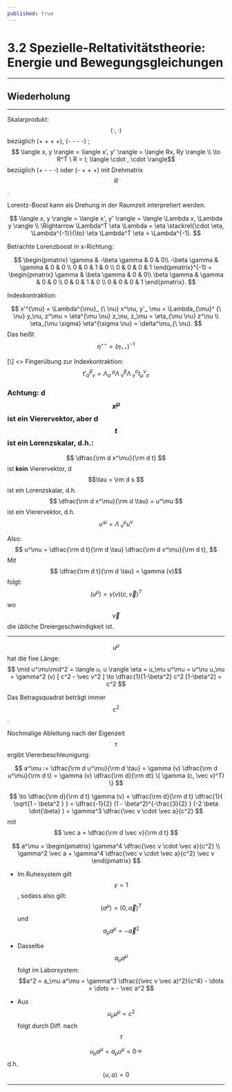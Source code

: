 ```yaml
---
published: true
---
```

# 3.2 Spezielle-Reltativitätstheorie: Energie und Bewegungsgleichungen 

---

## Wiederholung

---

Skalarprodukt: $$ \langle \cdot, \cdot \rangle $$ bezüglich (+ + + +), (- - - -) ; $$ \langle x, y \rangle = \langle x', y' \rangle = \langle Rx, Ry \rangle \\ \to R^T \ R  = I; \langle \cdot , \cdot  \rangle$$ bezüglich (+ - - -) oder (- + + +) mit Drehmatrix $$R$$.

Lorentz-Boost kann als Drehung in der Raumzeit interpretiert werden.

$$ \langle x, y \rangle = \langle x', y' \rangle = \langle \Lambda x, \Lambda y \rangle \\ \Rightarrow \Lambda^T \eta \Lambda = \eta \stackrel{\cdot \eta, \Lambda^{-1}}{\to} \eta \Lambda^T \eta = \Lambda^{-1}.  $$

Betrachte Lorenzboost in x-Richtung: 

$$ \begin{pmatrix} \gamma & -\beta \gamma  & 0 & 0\\ -\beta \gamma & \gamma & 0 & 0 \\ 0 & 0 & 1 & 0  \\ 0 & 0 & 0 & 1 \end{pmatrix}^{-1} = \begin{pmatrix} \gamma & \beta \gamma  & 0 & 0\\ \beta \gamma & \gamma & 0 & 0 \\ 0 & 0 & 1 & 0  \\ 0 & 0 & 0 & 1 \end{pmatrix}. $$

Indexkontraktion:

$$ x'^{\mu} = \Lambda^{\mu}_ {\ \nu} x^\nu, y'_ \mu = \Lambda_{\mu}^ {\ \nu} y_\nu, z^\mu = \eta^{\mu \nu} z_\nu, z_\mu =  \eta_{\mu \nu} z^\nu \\ \eta_{\mu \sigma} \eta^{\sigma \nu} = \delta^\mu_{\ \nu}. $$ Das heißt  $$ \eta^{\star \star} = (\eta_{\star \star})^{-1} $$

[\\] <> Fingerübung zur Indexkontraktion:
$$ t'_ \alpha ^\beta_ \gamma = \Lambda_\alpha^ {\ \mu} \Lambda^{\beta}_ { \ \nu} \Lambda^{\sigma }_ {\ \gamma} t_\mu^ \nu_ \sigma $$ 


### Achtung: d$$x^\mu$$ ist ein Vierervektor, aber d$$t$$ ist ein Lorenzskalar, d.h.:

$$ \dfrac{\rm d x^\mu}{\rm d t} $$ ist **kein** Vierervektor, d$$\tau = \rm d s $$ ist ein Lorenzskalar, d.h. $$ \dfrac{\rm d x^\mu}{\rm d \tau} = u^\mu  $$ ist ein Vierervektor, d.h. $$u'^\mu = \Lambda^{\mu}_ {\ \nu} u^\nu $$

Also: $$ u^\mu =  \dfrac{\rm d t}{\rm d \tau} \dfrac{\rm d x^\mu}{\rm d t}, $$ Mit $$ \dfrac{\rm d t}{\rm d \tau} = \gamma (v)$$ folgt: $$ (u^\mu) = \gamma (v) (c, \vec v)^T $$ wo $$ \vec v $$ die übliche Dreiergeschwindigkeit ist.

---

$$ u^\mu $$ hat die fixe Länge: $$ \mid u^\mu\mid^2 = \langle u, u \rangle \eta = u_\mu u^\mu = u^\nu u_\nu = \gamma^2 (v) [ c^2 - \vec v^2 ] \to \dfrac{1}{1-\beta^2} c^2 [1-\beta^2] = c^2 $$

Das Betragsquadrat beträgt immer $$c^2$$. 

Nochmalige Ableitung nach der Eigenzeit $$ \tau $$ ergibt Viererbeschleunigung:

$$ a^\mu := \dfrac{\rm d u^\mu}{\rm d \tau} = \gamma (v) \dfrac{\rm d u^\mu}{\rm d t} = \gamma (v) \dfrac{\rm d}{\rm dt} \{ \gamma (c, \vec v)^T) \} $$

$$ \to \dfrac{\rm d}{\rm d t} \gamma (v) = \dfrac{\rm d}{\rm d t} \dfrac{1}{ \sqrt{1 - \beta^2 } }  = \dfrac{-1}{2} (1 - \beta^2)^{-\frac{3}{2} } (-2 \beta \dot{\beta} ) = \gamma^3 \dfrac{\vec v \cdot \vec a}{c^2} $$  mit $$ \vec a = \dfrac{\rm d \vec v}{\rm d t} $$

$$ a^\mu = \begin{pmatrix} \gamma^4 \dfrac{\vec v \cdot \vec a}{c^2} \\ \gamma^2 \vec a + \gamma^4 \dfrac{\vec v \cdot \vec a}{c^2} \vec v \end{pmatrix} $$

- Im Ruhesystem gilt $$ \gamma = 1 $$, sodass also gilt: $$ (a^\mu) = (0, \vec a)^T $$ und $$ a_\mu a^\mu = - \vec a^2 $$

- Dasselbe $$ a_\mu a^\mu $$ folgt im Laborsystem: $$a^2 = a_\mu a^\mu = \gamma^3 \dfrac{(\vec v \vec a)^2}{c^4} - \dots = \dots = - \vec a^2 $$

- Aus $$ u_\mu u^\mu = c^2$$ folgt durch Diff. nach $$ \tau $$

$$ u_\mu a^\mu = a_\mu u^\mu = 0 \to $$ d.h. $$ \langle u, a \rangle = 0$$


---

